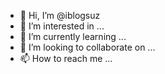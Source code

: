 - 👋 Hi, I’m @iblogsuz
- 👀 I’m interested in ...
- 🌱 I’m currently learning ...
- 💞️ I’m looking to collaborate on ...
- 📫 How to reach me ...

<!---
iblogsuz/iblogsuz is a ✨ special ✨ repository because its `README.md` (this file) appears on your GitHub profile.
You can click the Preview link to take a look at your changes.
--->
